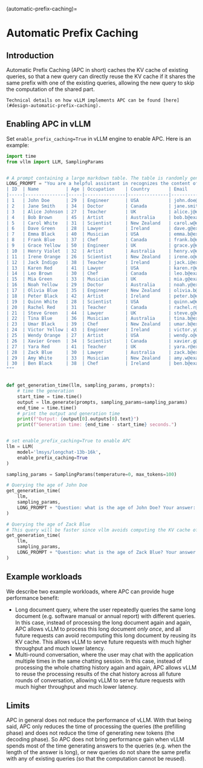 (automatic-prefix-caching)=

# Automatic Prefix Caching

## Introduction

Automatic Prefix Caching (APC in short) caches the KV cache of existing queries, so that a new query can directly reuse the KV cache if it shares the same prefix with one of the existing queries, allowing the new query to skip the computation of the shared part.

```{note}
Technical details on how vLLM implements APC can be found [here](#design-automatic-prefix-caching).
```

## Enabling APC in vLLM

Set `enable_prefix_caching=True` in vLLM engine to enable APC. Here is an example:

```python
import time
from vllm import LLM, SamplingParams


# A prompt containing a large markdown table. The table is randomly generated by GPT-4.
LONG_PROMPT = "You are a helpful assistant in recognizes the content of tables in markdown format. Here is a table as follows.\n# Table\n" + """
| ID  | Name          | Age | Occupation    | Country       | Email                  | Phone Number   | Address                       |
|-----|---------------|-----|---------------|---------------|------------------------|----------------|------------------------------|
| 1   | John Doe      | 29  | Engineer      | USA           | john.doe@example.com   | 555-1234       | 123 Elm St, Springfield, IL  |
| 2   | Jane Smith    | 34  | Doctor        | Canada        | jane.smith@example.com | 555-5678       | 456 Oak St, Toronto, ON      |
| 3   | Alice Johnson | 27  | Teacher       | UK            | alice.j@example.com    | 555-8765       | 789 Pine St, London, UK      |
| 4   | Bob Brown     | 45  | Artist        | Australia     | bob.b@example.com      | 555-4321       | 321 Maple St, Sydney, NSW    |
| 5   | Carol White   | 31  | Scientist     | New Zealand   | carol.w@example.com    | 555-6789       | 654 Birch St, Wellington, NZ |
| 6   | Dave Green    | 28  | Lawyer        | Ireland       | dave.g@example.com     | 555-3456       | 987 Cedar St, Dublin, IE     |
| 7   | Emma Black    | 40  | Musician      | USA           | emma.b@example.com     | 555-1111       | 246 Ash St, New York, NY     |
| 8   | Frank Blue    | 37  | Chef          | Canada        | frank.b@example.com    | 555-2222       | 135 Spruce St, Vancouver, BC |
| 9   | Grace Yellow  | 50  | Engineer      | UK            | grace.y@example.com    | 555-3333       | 864 Fir St, Manchester, UK   |
| 10  | Henry Violet  | 32  | Artist        | Australia     | henry.v@example.com    | 555-4444       | 753 Willow St, Melbourne, VIC|
| 11  | Irene Orange  | 26  | Scientist     | New Zealand   | irene.o@example.com    | 555-5555       | 912 Poplar St, Auckland, NZ  |
| 12  | Jack Indigo   | 38  | Teacher       | Ireland       | jack.i@example.com     | 555-6666       | 159 Elm St, Cork, IE         |
| 13  | Karen Red     | 41  | Lawyer        | USA           | karen.r@example.com    | 555-7777       | 357 Cedar St, Boston, MA     |
| 14  | Leo Brown     | 30  | Chef          | Canada        | leo.b@example.com      | 555-8888       | 246 Oak St, Calgary, AB      |
| 15  | Mia Green     | 33  | Musician      | UK            | mia.g@example.com      | 555-9999       | 975 Pine St, Edinburgh, UK   |
| 16  | Noah Yellow   | 29  | Doctor        | Australia     | noah.y@example.com     | 555-0000       | 864 Birch St, Brisbane, QLD  |
| 17  | Olivia Blue   | 35  | Engineer      | New Zealand   | olivia.b@example.com   | 555-1212       | 753 Maple St, Hamilton, NZ   |
| 18  | Peter Black   | 42  | Artist        | Ireland       | peter.b@example.com    | 555-3434       | 912 Fir St, Limerick, IE     |
| 19  | Quinn White   | 28  | Scientist     | USA           | quinn.w@example.com    | 555-5656       | 159 Willow St, Seattle, WA   |
| 20  | Rachel Red    | 31  | Teacher       | Canada        | rachel.r@example.com   | 555-7878       | 357 Poplar St, Ottawa, ON    |
| 21  | Steve Green   | 44  | Lawyer        | UK            | steve.g@example.com    | 555-9090       | 753 Elm St, Birmingham, UK   |
| 22  | Tina Blue     | 36  | Musician      | Australia     | tina.b@example.com     | 555-1213       | 864 Cedar St, Perth, WA      |
| 23  | Umar Black    | 39  | Chef          | New Zealand   | umar.b@example.com     | 555-3435       | 975 Spruce St, Christchurch, NZ|
| 24  | Victor Yellow | 43  | Engineer      | Ireland       | victor.y@example.com   | 555-5657       | 246 Willow St, Galway, IE    |
| 25  | Wendy Orange  | 27  | Artist        | USA           | wendy.o@example.com    | 555-7879       | 135 Elm St, Denver, CO       |
| 26  | Xavier Green  | 34  | Scientist     | Canada        | xavier.g@example.com   | 555-9091       | 357 Oak St, Montreal, QC     |
| 27  | Yara Red      | 41  | Teacher       | UK            | yara.r@example.com     | 555-1214       | 975 Pine St, Leeds, UK       |
| 28  | Zack Blue     | 30  | Lawyer        | Australia     | zack.b@example.com     | 555-3436       | 135 Birch St, Adelaide, SA   |
| 29  | Amy White     | 33  | Musician      | New Zealand   | amy.w@example.com      | 555-5658       | 159 Maple St, Wellington, NZ |
| 30  | Ben Black     | 38  | Chef          | Ireland       | ben.b@example.com      | 555-7870       | 246 Fir St, Waterford, IE    |
"""


def get_generation_time(llm, sampling_params, prompts):
    # time the generation
    start_time = time.time()
    output = llm.generate(prompts, sampling_params=sampling_params)
    end_time = time.time()
    # print the output and generation time
    print(f"Output: {output[0].outputs[0].text}")
    print(f"Generation time: {end_time - start_time} seconds.")


# set enable_prefix_caching=True to enable APC
llm = LLM(
    model='lmsys/longchat-13b-16k',
    enable_prefix_caching=True
)

sampling_params = SamplingParams(temperature=0, max_tokens=100)

# Querying the age of John Doe
get_generation_time(
    llm,
    sampling_params,
    LONG_PROMPT + "Question: what is the age of John Doe? Your answer: The age of John Doe is ",
)

# Querying the age of Zack Blue
# This query will be faster since vllm avoids computing the KV cache of LONG_PROMPT again.
get_generation_time(
    llm,
    sampling_params,
    LONG_PROMPT + "Question: what is the age of Zack Blue? Your answer: The age of Zack Blue is ",
)
```

## Example workloads

We describe two example workloads, where APC can provide huge performance benefit:

- Long document query, where the user repeatedly queries the same long document (e.g. software manual or annual report) with different queries. In this case, instead of processing the long document again and again, APC allows vLLM to process this long document *only once*, and all future requests can avoid recomputing this long document by reusing its KV cache. This allows vLLM to serve future requests with much higher throughput and much lower latency.
- Multi-round conversation, where the user may chat with the application multiple times in the same chatting session. In this case, instead of processing the whole chatting history again and again, APC allows vLLM to reuse the processing results of the chat history across all future rounds of conversation, allowing vLLM to serve future requests with much higher throughput and much lower latency.

## Limits

APC in general does not reduce the performance of vLLM. With that being said, APC only reduces the time of processing the queries (the prefilling phase) and does not reduce the time of generating new tokens (the decoding phase). So APC does not bring performance gain when vLLM spends most of the time generating answers to the queries (e.g. when the length of the answer is long), or new queries do not share the same prefix with any of existing queries (so that the computation cannot be reused).
